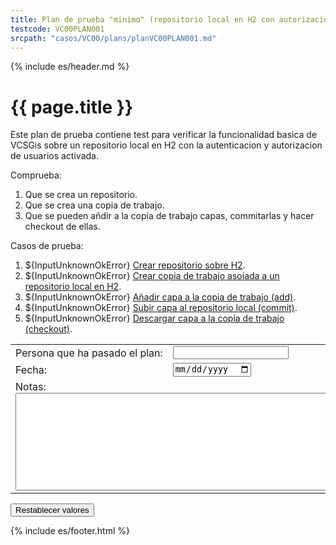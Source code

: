```yaml
---
title: Plan de prueba "minimo" (repositorio local en H2 con autorizacion)
testcode: VC00PLAN001
srcpath: "casos/VC00/plans/planVC00PLAN001.md"
---
```


{% include es/header.md %}

# {{ page.title }}

Este plan de prueba contiene test para verificar la funcionalidad basica de VCSGis sobre 
un repositorio local en H2 con la autenticacion y autorizacion de usuarios activada.


<div class="noprint"  markdown="1">
<style scoped>
@media print{
   .noprint{
       display:none;
   }
   .fill {
   }
}
</style>

Comprueba:
1. Que se crea un repositorio.
1. Que se crea una copia de trabajo.
1. Que se pueden añdir a la copia de trabajo capas, commitarlas y hacer checkout de ellas.
</div>

<form  markdown="1">

Casos de prueba:

1. ${InputUnknownOkError} [Crear repositorio sobre H2](../CR00/CP001/testVC00CR00CP001.md).
1. ${InputUnknownOkError} [Crear copia de trabajo asoiada a un repositorio local en H2](../CW00/CP001/testVC00CW00CP001.md).
1. ${InputUnknownOkError} [Añadir capa a la copia de trabajo (add)](../AD00/CP001/testVC00AD00CP001.md).
1. ${InputUnknownOkError} [Subir capa al repositorio local (commit)](../SY00/CP001/testVC00SY00CP001.md).
1. ${InputUnknownOkError} [Descargar capa a la copia de trabajo (checkout)](../CO00/CP001/testVC00CO00CP001.md).

<table border="0">
   <tr>
      <td>Persona&nbsp;que&nbsp;ha&nbsp;pasado&nbsp;el&nbsp;plan:</td>
      <td width="90%">
         <style scoped>
            .fill {
               display:table-cell important!; 
               width:100% important!;
            }
         }
         </style>
         <input type="text" class="fill">
      </td>
   </tr>
   <tr>
      <td>Fecha:</td><td><input type="date"></td>
   </tr>
   <tr>
      <td colspan="2">Notas:<br><textarea rows="10" cols="80"></textarea></td>
   </tr>
</table>
<input type="reset" value="Restablecer valores">
</form>

{% include es/footer.html %}

